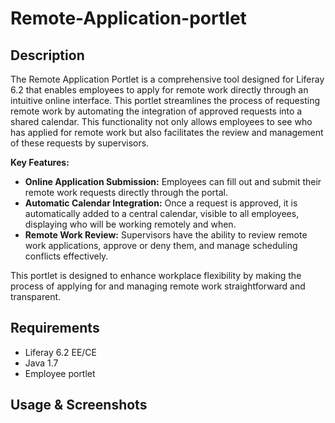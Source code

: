 # Remote-Application-portlet

## Description
The Remote Application Portlet is a comprehensive tool designed for Liferay 6.2 that enables employees to apply for remote work directly through an intuitive online interface. This portlet streamlines the process of requesting remote work by automating the integration of approved requests into a shared calendar. This functionality not only allows employees to see who has applied for remote work but also facilitates the review and management of these requests by supervisors.

**Key Features:**

*   **Online Application Submission:** Employees can fill out and submit their remote work requests directly through the portal.
*   **Automatic Calendar Integration:** Once a request is approved, it is automatically added to a central calendar, visible to all employees, displaying who will be working remotely and when.
*   **Remote Work Review:** Supervisors have the ability to review remote work applications, approve or deny them, and manage scheduling conflicts effectively.

This portlet is designed to enhance workplace flexibility by making the process of applying for and managing remote work straightforward and transparent.

## Requirements
- Liferay 6.2 EE/CE
- Java 1.7
- Employee portlet

## Usage & Screenshots



